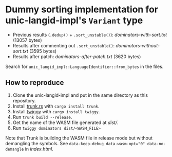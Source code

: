 # Dummy sorting implementation for unic-langid-impl's `Variant` type

- Previous results (`.dedup()` + `.sort_unstable()`): *dominators-with-sort.txt* (13057 bytes)
- Results after commenting out `.sort_unstable()`: *dominators-without-sort.txt* (3595 bytes)
- Results after patch: *dominators-after-patch.txt* (3620 bytes)

Search for `unic_langid_impl::LanguageIdentifier::from_bytes` in the files.

## How to reproduce

1. Clone the unic-langid-impl and put in the same directory as this repository.
1. Install [trunk.rs](https://trunkrs.dev/) with `cargo install trunk`.
1. Install [twiggy](https://github.com/rustwasm/twiggy) with `cargo install twiggy`.
1. Run `trunk build --release`.
1. Get the name of the WASM file generated at *dist/*.
1. Run `twiggy dominators dist/<WASM_FILE>`

Note that Trunk is building the WASM file in release mode but without demangling the symbols. See `data-keep-debug data-wasm-opt="0" data-no-demangle` in *index.html*.
